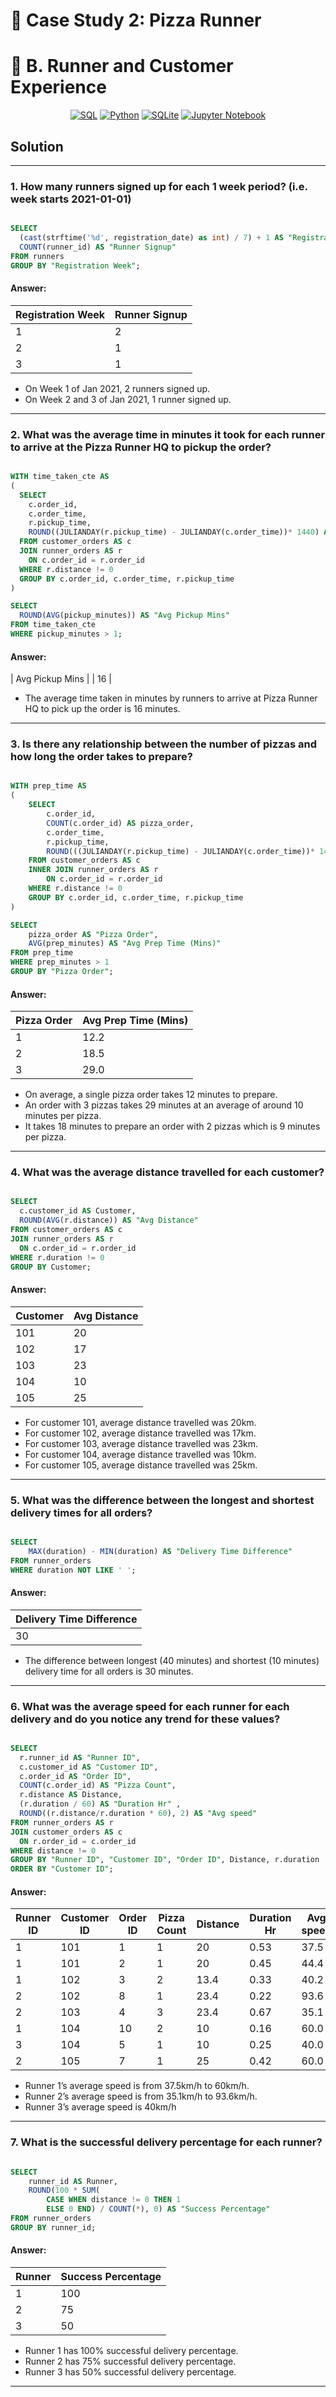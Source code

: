 # 🍜 Case Study 2: Pizza Runner

# 🍝 B. Runner and Customer Experience

<p align="center">
    <a href="#"><img alt="SQL" src="https://custom-icon-badges.demolab.com/badge/SQL-025E8C.svg?logo=database&logoColor=white"></a>
    <a href="#"><img alt="Python" src="https://img.shields.io/badge/Python-FFD43B?style=for-the-badge&logo=python&logoColor=blue"></a>
    <a href="#"><img alt="SQLite" src="https://img.shields.io/badge/SQLite-07405E?style=for-the-badge&logo=sqlite&logoColor=white"></a>
    <a href="#"><img alt="Jupyter Notebook" src="https://img.shields.io/badge/Jupyter-F37626.svg?&style=for-the-badge&logo=Jupyter&logoColor=white"></a>
</p>

## Solution

***

### 1. How many runners signed up for each 1 week period? (i.e. week starts 2021-01-01)

````sql

SELECT 
  (cast(strftime('%d', registration_date) as int) / 7) + 1 AS "Registration Week",
  COUNT(runner_id) AS "Runner Signup"
FROM runners
GROUP BY "Registration Week";

````

#### Answer:

| Registration Week | Runner Signup |
| ----------------- | ------------- |
|         1         |       2       |        
|         2         |       1       |     
|         3         |       1       | 

- On Week 1 of Jan 2021, 2 runners signed up.
- On Week 2 and 3 of Jan 2021, 1 runner signed up.

***

### 2. What was the average time in minutes it took for each runner to arrive at the Pizza Runner HQ to pickup the order?

````sql

WITH time_taken_cte AS
(
  SELECT 
    c.order_id, 
    c.order_time, 
    r.pickup_time, 
    ROUND((JULIANDAY(r.pickup_time) - JULIANDAY(c.order_time))* 1440) AS pickup_minutes
  FROM customer_orders AS c
  JOIN runner_orders AS r
    ON c.order_id = r.order_id
  WHERE r.distance != 0
  GROUP BY c.order_id, c.order_time, r.pickup_time
)

SELECT 
  ROUND(AVG(pickup_minutes)) AS "Avg Pickup Mins"
FROM time_taken_cte
WHERE pickup_minutes > 1;

````

#### Answer:

| Avg Pickup Mins |
|        16       |

- The average time taken in minutes by runners to arrive at Pizza Runner HQ to pick up the order is 16 minutes.

***

### 3. Is there any relationship between the number of pizzas and how long the order takes to prepare?

````sql

WITH prep_time AS
(
    SELECT 
        c.order_id, 
        COUNT(c.order_id) AS pizza_order, 
        c.order_time, 
        r.pickup_time, 
        ROUND(((JULIANDAY(r.pickup_time) - JULIANDAY(c.order_time))* 1440)) AS prep_minutes
    FROM customer_orders AS c
    INNER JOIN runner_orders AS r
        ON c.order_id = r.order_id
    WHERE r.distance != 0
    GROUP BY c.order_id, c.order_time, r.pickup_time
)

SELECT 
    pizza_order AS "Pizza Order", 
    AVG(prep_minutes) AS "Avg Prep Time (Mins)"
FROM prep_time
WHERE prep_minutes > 1
GROUP BY "Pizza Order";

````

#### Answer:

| Pizza Order | Avg Prep Time (Mins) |
| ----------- | -------------------- |
|      1      |         12.2         |
|      2      |         18.5         |
|      3      |         29.0         |

- On average, a single pizza order takes 12 minutes to prepare.
- An order with 3 pizzas takes 29 minutes at an average of around 10 minutes per pizza.
- It takes 18 minutes to prepare an order with 2 pizzas which is 9 minutes per pizza.

***

### 4. What was the average distance travelled for each customer?

````sql

SELECT 
  c.customer_id AS Customer, 
  ROUND(AVG(r.distance)) AS "Avg Distance"
FROM customer_orders AS c
JOIN runner_orders AS r
  ON c.order_id = r.order_id
WHERE r.duration != 0
GROUP BY Customer;

````

#### Answer:

|  Customer | Avg Distance |
| --------- | ------------ |
|    101    |      20      | 
|    102    |      17      |
|    103    |      23      |
|    104    |      10      |
|    105    |      25      |

- For customer 101, average distance travelled was 20km.
- For customer 102, average distance travelled was 17km.
- For customer 103, average distance travelled was 23km.
- For customer 104, average distance travelled was 10km.
- For customer 105, average distance travelled was 25km.

***

### 5. What was the difference between the longest and shortest delivery times for all orders?

````sql

SELECT 
    MAX(duration) - MIN(duration) AS "Delivery Time Difference"
FROM runner_orders
WHERE duration NOT LIKE ' ';

````

#### Answer:

|  	Delivery Time Difference |
| -------------------------- |
|            30              |


- The difference between longest (40 minutes) and shortest (10 minutes) delivery time for all orders is 30 minutes.

***

### 6. What was the average speed for each runner for each delivery and do you notice any trend for these values?

````sql

SELECT 
  r.runner_id AS "Runner ID", 
  c.customer_id AS "Customer ID", 
  c.order_id AS "Order ID", 
  COUNT(c.order_id) AS "Pizza Count", 
  r.distance AS Distance, 
  (r.duration / 60) AS "Duration Hr" , 
  ROUND((r.distance/r.duration * 60), 2) AS "Avg speed"
FROM runner_orders AS r
JOIN customer_orders AS c
  ON r.order_id = c.order_id
WHERE distance != 0
GROUP BY "Runner ID", "Customer ID", "Order ID", Distance, r.duration
ORDER BY "Customer ID";

````

#### Answer:

| Runner ID | Customer ID | Order ID | Pizza Count | Distance | Duration Hr | Avg speed | 
| --------- | ----------- | -------- | ----------- | -------- | ----------- | --------- |
|     1     |     101     |     1    |      1      |     20   |     0.53    |    37.5   |
|     1     |     101     |     2    |      1      |     20   |     0.45    |    44.4   |
|     1     |     102     |     3    |      2      |   13.4   |     0.33    |    40.2   |
|     2     |     102     |     8    |      1      |   23.4   |     0.22    |    93.6   |
|     2     |     103     |     4    |      3      |   23.4   |     0.67    |    35.1   |
|     1     |     104     |    10    |      2      |     10   |     0.16    |    60.0   |
|     3     |     104     |     5    |      1      |     10   |     0.25    |    40.0   |
|     2     |     105     |     7    |      1      |     25   |     0.42    |    60.0   |

- Runner 1’s average speed is from 37.5km/h to 60km/h.
- Runner 2’s average speed is from 35.1km/h to 93.6km/h.
- Runner 3’s average speed is 40km/h

***

### 7. What is the successful delivery percentage for each runner?

````sql

SELECT 
    runner_id AS Runner, 
    ROUND(100 * SUM(
        CASE WHEN distance != 0 THEN 1
        ELSE 0 END) / COUNT(*), 0) AS "Success Percentage"
FROM runner_orders
GROUP BY runner_id;

````

#### Answer:

| Runner | Success Percentage |
| ------ | ------------------ |
|    1   |        100         |
|    2   |         75         | 
|    3   |         50         |


- Runner 1 has 100% successful delivery percentage.
- Runner 2 has 75% successful delivery percentage.
- Runner 3 has 50% successful delivery percentage.

***

